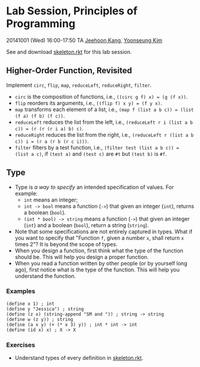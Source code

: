 # Lab Session, Principles of Programming #

20141001 (Wed) 16:00-17:50
TA [Jeehoon Kang](http://sf.snu.ac.kr/jeehoon.kang), [Yoonseung Kim](http://ropas.snu.ac.kr/~yskim)

See and download [skeleton.rkt](skeleton.rkt) for this lab session.

## Higher-Order Function, Revisited ##
Implement `circ`, `flip`, `map`, `reduceLeft`, `reduceRight`, `filter`.
- `circ` is the composition of functions, i.e., `((circ g f) x) = (g (f x))`.
- `flip` reorders its arguments, i.e., `((flip f) x y) = (f y x)`.
- `map` transforms each element of a list, i.e., `(map f (list a b c)) = (list (f a) (f b) (f c))`.
- `reduceLeft` reduces the list from the left, i.e., `(reduceLeft r i (list a b c)) = (r (r (r i a) b) c)`.
- `reduceRight` reduces the list from the right, i.e., `(reduceLeft r (list a b c)) i = (r a (r b (r c i)))`.
- `filter` filters by a test function, i.e., `(filter test (list a b c)) = (list a c)`, if `(test a)` and `(test c)` are `#t` but `(test b)` is `#f`.

## Type ##
- Type is *a way to specify* an intended specification of values. For example:
    + `int` means an integer;
    + `int -> bool` means a function (`->`) that given an integer (`int`), returns a boolean (`bool`).
    + `(int * bool) -> string` means a function (`->`) that given an integer (`int`) and a boolean (`bool`), return a string (`string`).
- Note that some specifications are not entirely captured in types. What if you want to specify that "Function `f`, given a number `x`, shall return `x` times 2"? It is beyond the scope of types.
- When you design a function, first think what the type of the function should be. This will help you design a proper function.
- When you read a function written by other people (or by yourself long ago), first notice what is the type of the function. This will help you understand the function.

### Examples ###
```racket
(define x 1) ; int
(define y "Jessica") ; string
(define (z x) (string-append "SM and ")) ; string -> string
(define w (z y)) ; string
(define (a x y) (+ (* x 3) y)) ; int * int -> int
(define (id x) x) ; X -> X
```

### Exercises ###
- Understand types of every definition in [skeleton.rkt](skeleton.rkt).
